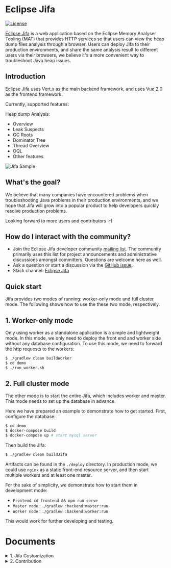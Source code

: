 <!--
    Copyright (c) 2020 Contributors to the Eclipse Foundation

    See the NOTICE file(s) distributed with this work for additional
    information regarding copyright ownership.

    This program and the accompanying materials are made available under the
    terms of the Eclipse Public License 2.0 which is available at
    http://www.eclipse.org/legal/epl-2.0

    SPDX-License-Identifier: EPL-2.0
 -->

# Eclipse Jifa
[![License](https://img.shields.io/badge/License-EPL%202.0-green.svg)](https://opensource.org/licenses/EPL-2.0)

[Eclipse Jifa](https://eclipse.org/jifa) is a web application based on the Eclipse Memory Analyser Tooling (MAT)
that provides HTTP services so that users can view the heap dump files analysis through a browser.
Users can deploy Jifa to their production environments, and share the same analysis result to different users
via their browsers, we believe it's a more convenient way to troubleshoot Java heap issues.

## Introduction
Eclipse Jifa uses Vert.x as the main backend framework, and uses Vue 2.0 as the frontend framework.

Currently, supported features:

Heap dump Analysis:
- Overview
- Leak Suspects
- GC Roots
- Dominator Tree
- Thread Overview
- OQL
- Other features

![Jifa Sample](https://raw.githubusercontent.com/wiki/eclipse/jifa/resources/jifa-sample.jpg)


## What's the goal?
We believe that many companies have encountered problems when troubleshooting Java problems
in their production environments, and we hope that Jifa will grow into a popular product to
help developers quickly resolve production problems.

Looking forward to more users and contributors :-)

## How do I interact with the community?
- Join the Eclipse Jifa developer community [mailing list](https://accounts.eclipse.org/mailing-list/jifa-dev).
  The community primarily uses this list for project announcements and administrative discussions amongst committers.
  Questions are welcome here as well.
- Ask a question or start a discussion via the [GitHub issue](https://github.com/eclipse/jifa/issues).
- Slack channel: [Eclipse Jifa](https://eclipsejifa.slack.com)

## Quick start
Jifa provides two modes of running: worker-only mode and full cluster mode. The following shows how to use the these two mode, respectively.

## 1. Worker-only mode
Only using worker as a standalone application is a simple and lightweight mode. 
In this mode, we only need to deploy the front end and worker side without any database configuration. 
To use this mode, we need to forward the http requests to the workers:
```bash
$ ./gradlew clean buildWorker
$ cd demo
$ ./run_worker.sh
```

## 2. Full cluster mode
The other mode is to start the entire Jifa, which includes worker and master. 
This mode needs to set up the database in advance. 

Here we have prepared an example to demonstrate how to get started. First, configure the database:
```bash
$ cd demo
$ docker-compose build
$ docker-compose up # start mysql server
```
Then build the Jifa:
``` bash
$ ./gradlew clean buildJifa
```
Artifacts can be found in the `./deploy` directory. 
In production mode, we could use `nginx` as a static front-end resource server, 
and then start multiple workers and at least one master.

For the sake of simplicity, we demonstrate how to start them in development mode:

+ `Frontend`: `cd frontend && npm run serve`
+ `Master node` : `./gradlew :backend:master:run`
+ `Worker node` : `./gradlew :backend:worker:run` 

This would work for further developing and testing. 

# Documents
<details>
<summary>1. Jifa Customization</summary>

[1. Jifa Customization](./docs/customization.md)
</details>

<details>
<summary>2. Contribution</summary>

If you would like to contribute to Jifa, please check out the [contribution guide](./docs/contribution.md) for more information.
</details>